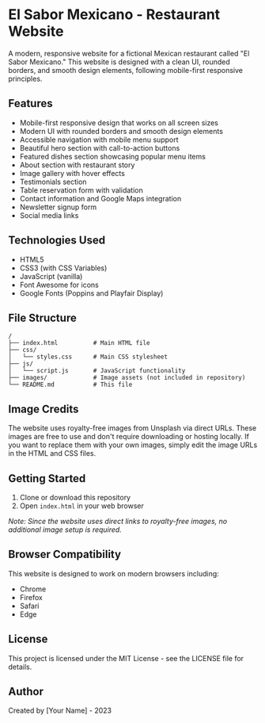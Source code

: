 # El Sabor Mexicano - Restaurant Website

A modern, responsive website for a fictional Mexican restaurant called "El Sabor Mexicano." This website is designed with a clean UI, rounded borders, and smooth design elements, following mobile-first responsive principles.

## Features

- Mobile-first responsive design that works on all screen sizes
- Modern UI with rounded borders and smooth design elements
- Accessible navigation with mobile menu support
- Beautiful hero section with call-to-action buttons
- Featured dishes section showcasing popular menu items
- About section with restaurant story
- Image gallery with hover effects
- Testimonials section
- Table reservation form with validation
- Contact information and Google Maps integration
- Newsletter signup form
- Social media links

## Technologies Used

- HTML5
- CSS3 (with CSS Variables)
- JavaScript (vanilla)
- Font Awesome for icons
- Google Fonts (Poppins and Playfair Display)

## File Structure

```
/
├── index.html          # Main HTML file
├── css/
│   └── styles.css      # Main CSS stylesheet
├── js/
│   └── script.js       # JavaScript functionality
├── images/             # Image assets (not included in repository)
└── README.md           # This file
```

## Image Credits

The website uses royalty-free images from Unsplash via direct URLs. These images are free to use and don't require downloading or hosting locally. If you want to replace them with your own images, simply edit the image URLs in the HTML and CSS files.

## Getting Started

1. Clone or download this repository
2. Open `index.html` in your web browser

*Note: Since the website uses direct links to royalty-free images, no additional image setup is required.*

## Browser Compatibility

This website is designed to work on modern browsers including:
- Chrome
- Firefox
- Safari
- Edge

## License

This project is licensed under the MIT License - see the LICENSE file for details.

## Author

Created by [Your Name] - 2023 